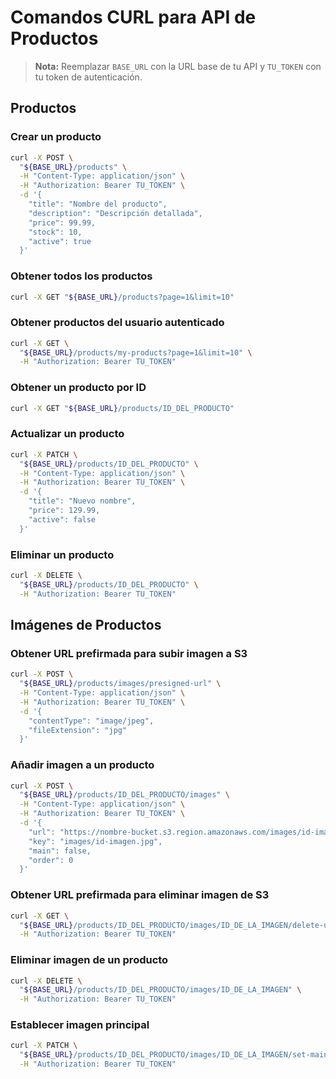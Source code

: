 # Comandos CURL para API de Productos

> **Nota:** Reemplazar `BASE_URL` con la URL base de tu API y `TU_TOKEN` con tu token de autenticación.

## Productos

### Crear un producto
```bash
curl -X POST \
  "${BASE_URL}/products" \
  -H "Content-Type: application/json" \
  -H "Authorization: Bearer TU_TOKEN" \
  -d '{
    "title": "Nombre del producto",
    "description": "Descripción detallada",
    "price": 99.99,
    "stock": 10,
    "active": true
  }'
```

### Obtener todos los productos
```bash
curl -X GET "${BASE_URL}/products?page=1&limit=10"
```

### Obtener productos del usuario autenticado
```bash
curl -X GET \
  "${BASE_URL}/products/my-products?page=1&limit=10" \
  -H "Authorization: Bearer TU_TOKEN"
```

### Obtener un producto por ID
```bash
curl -X GET "${BASE_URL}/products/ID_DEL_PRODUCTO"
```

### Actualizar un producto
```bash
curl -X PATCH \
  "${BASE_URL}/products/ID_DEL_PRODUCTO" \
  -H "Content-Type: application/json" \
  -H "Authorization: Bearer TU_TOKEN" \
  -d '{
    "title": "Nuevo nombre",
    "price": 129.99,
    "active": false
  }'
```

### Eliminar un producto
```bash
curl -X DELETE \
  "${BASE_URL}/products/ID_DEL_PRODUCTO" \
  -H "Authorization: Bearer TU_TOKEN"
```

## Imágenes de Productos

### Obtener URL prefirmada para subir imagen a S3
```bash
curl -X POST \
  "${BASE_URL}/products/images/presigned-url" \
  -H "Content-Type: application/json" \
  -H "Authorization: Bearer TU_TOKEN" \
  -d '{
    "contentType": "image/jpeg",
    "fileExtension": "jpg"
  }'
```

### Añadir imagen a un producto
```bash
curl -X POST \
  "${BASE_URL}/products/ID_DEL_PRODUCTO/images" \
  -H "Content-Type: application/json" \
  -H "Authorization: Bearer TU_TOKEN" \
  -d '{
    "url": "https://nombre-bucket.s3.region.amazonaws.com/images/id-imagen.jpg",
    "key": "images/id-imagen.jpg",
    "main": false,
    "order": 0
  }'
```

### Obtener URL prefirmada para eliminar imagen de S3
```bash
curl -X GET \
  "${BASE_URL}/products/ID_DEL_PRODUCTO/images/ID_DE_LA_IMAGEN/delete-url" \
  -H "Authorization: Bearer TU_TOKEN"
```

### Eliminar imagen de un producto
```bash
curl -X DELETE \
  "${BASE_URL}/products/ID_DEL_PRODUCTO/images/ID_DE_LA_IMAGEN" \
  -H "Authorization: Bearer TU_TOKEN"
```

### Establecer imagen principal
```bash
curl -X PATCH \
  "${BASE_URL}/products/ID_DEL_PRODUCTO/images/ID_DE_LA_IMAGEN/set-main" \
  -H "Authorization: Bearer TU_TOKEN"
``` 
